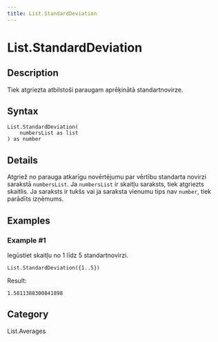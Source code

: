 ```yaml
---
title: List.StandardDeviation
---
```


# List.StandardDeviation


## Description

Tiek atgriezta atbilstoši paraugam aprēķinātā standartnovirze.


## Syntax

```powerquery
List.StandardDeviation(
    numbersList as list
) as number
```


## Details

Atgriež no parauga atkarīgu novērtējumu par vērtību standarta novirzi sarakstā <code>numbersList</code>.    Ja <code>numbersList</code> ir skaitļu saraksts, tiek atgriezts skaitlis.    Ja saraksts ir tukšs vai ja saraksta vienumu tips nav <code>number</code>, tiek parādīts izņēmums.


## Examples

### Example #1 
Iegūstiet skaitļu no 1 līdz 5 standartnovirzi.
```powerquery
List.StandardDeviation({1..5})
```

Result: 
```powerquery
1.5811388300841898
```




## Category
List.Averages
